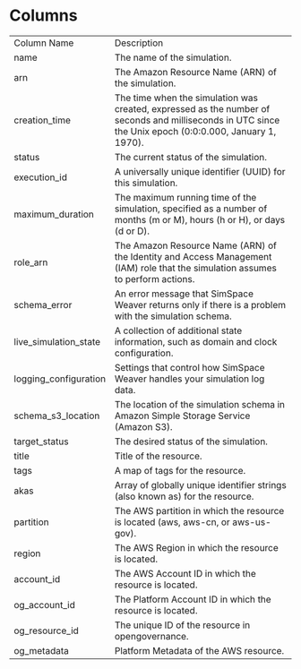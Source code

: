 # Columns  

<table>
	<tr><td>Column Name</td><td>Description</td></tr>
	<tr><td>name</td><td>The name of the simulation.</td></tr>
	<tr><td>arn</td><td>The Amazon Resource Name (ARN) of the simulation.</td></tr>
	<tr><td>creation_time</td><td>The time when the simulation was created, expressed as the number of seconds and milliseconds in UTC since the Unix epoch (0:0:0.000, January 1, 1970).</td></tr>
	<tr><td>status</td><td>The current status of the simulation.</td></tr>
	<tr><td>execution_id</td><td>A universally unique identifier (UUID) for this simulation.</td></tr>
	<tr><td>maximum_duration</td><td>The maximum running time of the simulation, specified as a number of months (m or M), hours (h or H), or days (d or D).</td></tr>
	<tr><td>role_arn</td><td>The Amazon Resource Name (ARN) of the Identity and Access Management (IAM) role that the simulation assumes to perform actions.</td></tr>
	<tr><td>schema_error</td><td>An error message that SimSpace Weaver returns only if there is a problem with the simulation schema.</td></tr>
	<tr><td>live_simulation_state</td><td>A collection of additional state information, such as domain and clock configuration.</td></tr>
	<tr><td>logging_configuration</td><td>Settings that control how SimSpace Weaver handles your simulation log data.</td></tr>
	<tr><td>schema_s3_location</td><td>The location of the simulation schema in Amazon Simple Storage Service (Amazon S3).</td></tr>
	<tr><td>target_status</td><td>The desired status of the simulation.</td></tr>
	<tr><td>title</td><td>Title of the resource.</td></tr>
	<tr><td>tags</td><td>A map of tags for the resource.</td></tr>
	<tr><td>akas</td><td>Array of globally unique identifier strings (also known as) for the resource.</td></tr>
	<tr><td>partition</td><td>The AWS partition in which the resource is located (aws, aws-cn, or aws-us-gov).</td></tr>
	<tr><td>region</td><td>The AWS Region in which the resource is located.</td></tr>
	<tr><td>account_id</td><td>The AWS Account ID in which the resource is located.</td></tr>
	<tr><td>og_account_id</td><td>The Platform Account ID in which the resource is located.</td></tr>
	<tr><td>og_resource_id</td><td>The unique ID of the resource in opengovernance.</td></tr>
	<tr><td>og_metadata</td><td>Platform Metadata of the AWS resource.</td></tr>
</table>